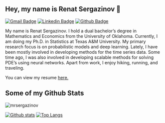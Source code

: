 ## Hey, my name is Renat Sergazinov 👋 
[![Gmail Badge](https://img.shields.io/badge/-mrsergazinov@tamu.edu-c14438?style=flat&logo=Gmail&logoColor=white&link=mailto:mrsergazinov@tamu.edu)](mailto:mrsergazinov@tamu.edu) 
[![Linkedin Badge](https://img.shields.io/badge/-renatsergazinov-0072b1?style=flat&logo=Linkedin&logoColor=white&link=https://www.linkedin.com/in/renatsergazinov/)](https://www.linkedin.com/in/renatsergazinov/) [![Github Badge](https://img.shields.io/badge/-mrsergazinov-grey?style=flat&logo=github&logoColor=white&link=https://github.com/mrsergazinov/)](https://www.github.com/mrsergazinov/) <p align='left'>My name is Renat Sergazinov. I hold a dual bachelor’s degree in Mathematics and Economics from the University of Oklahoma. Currently, I am doing my Ph.D. in Statistics at Texas A&M University. My primary research focus is on probabilistic models and deep learning. Lately, I have been mostly involved in developing methods for the time series data. Some time ago, I was also involved in developing scalable methods for solving PDE’s using neural networks. Apart from work, I enjoy hiking, running, and traveling. </p><p align='left'> You can view my resume <a href='https://drive.google.com/file/d/1-N6sYMpYoAFKtGYILjIJvpTSZAAfJZox/view ' target=_blank><u>here</u>.</a></p>
## Some of my Github Stats
<p align=left> <img src=https://komarev.com/ghpvc/?username=mrsergazinov alt=mrsergazinov /> </p>

[![Github stats](https://github-readme-stats.vercel.app/api?username=mrsergazinov&show_icons=true&include_all_commits=true)](https://github.com/mrsergazinov/github-readme-stats)
[![Top Langs](https://github-readme-stats.vercel.app/api/top-langs/?username=mrsergazinov&layout=compact&hide=jupyter%20notebook)](https://github.com/mrsergazinov/github-readme-stats)

